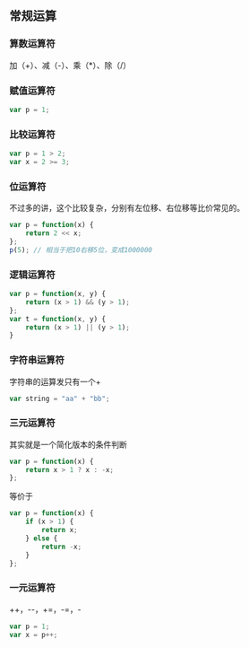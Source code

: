 ## 常规运算

### 算数运算符
加（+）、减（-）、乘（*）、除（/）

### 赋值运算符
```javascript
var p = 1;
```

### 比较运算符
```javascript
var p = 1 > 2;
var x = 2 >= 3;
```

### 位运算符
不过多的讲，这个比较复杂，分别有左位移、右位移等比价常见的。

```javascript
var p = function(x) {
	return 2 << x;
};
p(5); // 相当于把10右移5位，变成1000000
```

### 逻辑运算符
```javascript
var p = function(x, y) {
	return (x > 1) && (y > 1);
};
var t = function(x, y) {
	return (x > 1) || (y > 1);
}
```

### 字符串运算符
字符串的运算发只有一个+

```javascript
var string = "aa" + "bb";
```

### 三元运算符
其实就是一个简化版本的条件判断

```javascript
var p = function(x) {
	return x > 1 ? x : -x;
};
```
等价于

```javascript
var p = function(x) {
	if (x > 1) {
		return x;
	} else {
		return -x;
	}
};
```
### 一元运算符
++，--，+=，-=，-

```javascript
var p = 1;
var x = p++;
```
